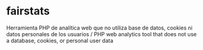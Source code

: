 # fairstats
Herramienta PHP de analítica web que no utiliza base de datos, cookies ni datos personales de los usuarios / PHP web analytics tool that does not use a database, cookies, or personal user data
